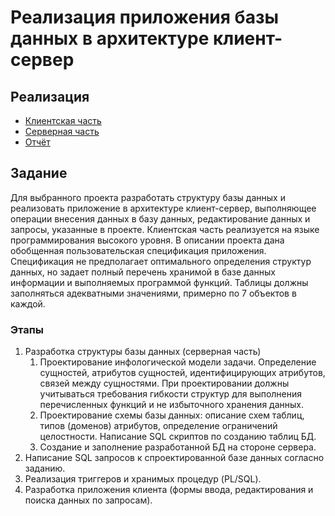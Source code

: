 # Реализация приложения базы данных в архитектуре клиент-сервер

## Реализация

* [Клиентская часть](https://github.com/llirik42/Pharmacy-Information-System-Frontend)
* [Серверная часть](https://github.com/llirik42/Pharmacy-Information-System-Backend)
* [Отчёт](report.pdf)

## Задание

Для выбранного проекта разработать структуру базы данных и реализовать приложение в архитектуре клиент-сервер, выполняющее операции внесения данных в базу данных, редактирование данных и запросы, указанные в проекте. Клиентская часть реализуется на языке программирования высокого уровня. В описании проекта дана обобщенная пользовательская спецификация приложения. Спецификация не предполагает оптимального определения структур данных, но задает полный перечень хранимой в базе данных информации и выполняемых программой функций. Таблицы должны заполняться адекватными значениями, примерно по 7 объектов в каждой.

### Этапы

1. Разработка структуры базы данных (серверная часть)
	1. Проектирование инфологической модели задачи. Определение сущностей, атрибутов сущностей, идентифицирующих атрибутов, связей между сущностями. При проектировании должны учитываться требования гибкости структур для выполнения перечисленных функций и не избыточного хранения данных.
	2. Проектирование схемы базы данных: описание схем таблиц, типов (доменов) атрибутов, определение ограничений целостности. Написание SQL скриптов по созданию таблиц БД.
	3. Создание и заполнение разработанной БД на стороне сервера.
2. Написание SQL запросов к спроектированной базе данных согласно заданию.
3. Реализация триггеров и хранимых процедур (PL/SQL).
4. Разработка приложения клиента (формы ввода, редактирования и поиска данных по запросам).
